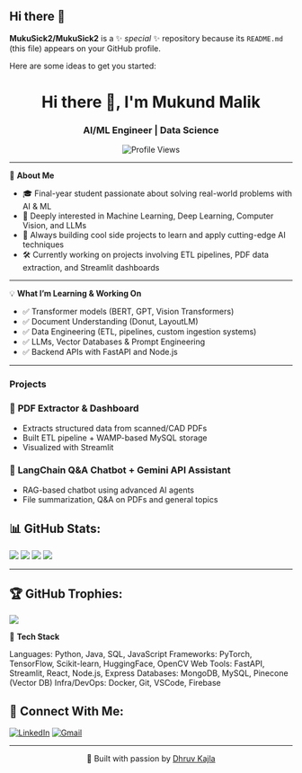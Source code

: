 ## Hi there 👋


**MukuSick2/MukuSick2** is a ✨ _special_ ✨ repository because its `README.md` (this file) appears on your GitHub profile.

Here are some ideas to get you started:
<h1 align="center">Hi there 👋, I'm Mukund Malik</h1>
<h3 align="center">AI/ML Engineer | Data Science </h3>
<p align="center">
  <img src="https://komarev.com/ghpvc/?username=dhruvkajla0001&label=Profile%20views&color=0e75b6&style=flat" alt="Profile Views" />
</p>

---

🚀 **About Me**
- 🎓 Final-year student passionate about solving real-world problems with AI & ML
- 🤖 Deeply interested in Machine Learning, Deep Learning, Computer Vision, and LLMs
- 🧠 Always building cool side projects to learn and apply cutting-edge AI techniques
- 🛠️ Currently working on projects involving ETL pipelines, PDF data extraction, and Streamlit dashboards

---

💡 **What I’m Learning & Working On**
- ✅ Transformer models (BERT, GPT, Vision Transformers)
- ✅ Document Understanding (Donut, LayoutLM)
- ✅ Data Engineering (ETL, pipelines, custom ingestion systems)
- ✅ LLMs, Vector Databases & Prompt Engineering
- ✅ Backend APIs with FastAPI and Node.js

---
### Projects
### 📄 **PDF Extractor & Dashboard**
- Extracts structured data from scanned/CAD PDFs
- Built ETL pipeline + WAMP-based MySQL storage
- Visualized with Streamlit

### 🤖 **LangChain Q&A Chatbot + Gemini API Assistant**
- RAG-based chatbot using advanced AI agents
- File summarization, Q&A on PDFs and general topics

## 📊 GitHub Stats:

![](https://github-readme-stats.vercel.app/api?username=MukuSick2&theme=radical&hide_border=true&include_all_commits=true&count_private=true)
![](https://github-readme-streak-stats.herokuapp.com?user=MukuSick2&theme=radical&hide_border=true)
![](https://github-readme-stats.vercel.app/api/top-langs/?username=MukuSick2&theme=radical&hide_border=true&layout=compact)
![](https://github-readme-activity-graph.vercel.app/graph?username=MukuSick2&theme=react-dark)

---
## 🏆 GitHub Trophies:

![](https://github-profile-trophy.vercel.app/?username=MukuSick2&theme=radical&no-frame=true&no-bg=true&margin-w=4)

🧰 **Tech Stack**
 
Languages:       Python, Java, SQL, JavaScript
Frameworks:      PyTorch, TensorFlow, Scikit-learn, HuggingFace, OpenCV
Web Tools:       FastAPI, Streamlit, React, Node.js, Express
Databases:       MongoDB, MySQL, Pinecone (Vector DB)
Infra/DevOps:    Docker, Git, VSCode, Firebase

## 🤝 Connect With Me:

[![LinkedIn](https://img.shields.io/badge/linkedin-%230077B5.svg?style=for-the-badge&logo=linkedin&logoColor=white)](https://www.linkedin.com/in/MukundMalik/)
[![Gmail](https://img.shields.io/badge/Gmail-D14836?style=for-the-badge&logo=gmail&logoColor=white)](mailto:mukund3818.be22@chitkara.edu.in)

---

<p align="center">🚀 Built with passion by <a href="https://github.com/MukuSick2">Dhruv Kajla</a></p>

